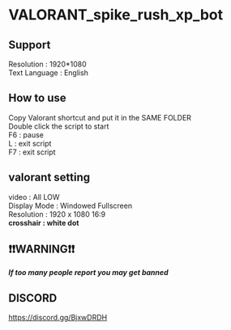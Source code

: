 # VALORANT_spike_rush_xp_bot


## Support <br>
Resolution : 1920*1080 <br>
Text Language : English <br>

## How to use <br>
Copy Valorant shortcut and put it in the SAME FOLDER <br>
Double click the script to start <br>
F6 : pause <br>
L : exit script <br>
F7 : exit script <br>

## valorant setting <br>
video : All LOW <br>
Display Mode : Windowed Fullscreen <br>
Resolution : 1920 x 1080 16:9 <br>
**crosshair : white dot**

## ❗❗WARNING❗❗ <br>
_**If too many people report you may get banned**_

## DISCORD <br>
https://discord.gg/BjxwDRDH
